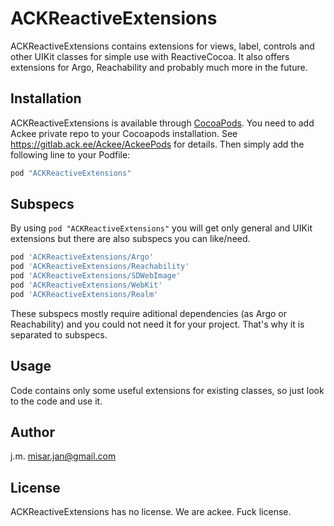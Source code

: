 # ACKReactiveExtensions

ACKReactiveExtensions contains extensions for views, label, controls and other UIKit classes for simple use with ReactiveCocoa. It also offers extensions for Argo, Reachability and probably much more in the future.

## Installation

ACKReactiveExtensions is available through [CocoaPods](http://cocoapods.org). You need to add Ackee private repo to your Cocoapods installation. See https://gitlab.ack.ee/Ackee/AckeePods for details. Then simply add the following line to your Podfile:

```ruby
pod "ACKReactiveExtensions"
```

## Subspecs
By using `pod "ACKReactiveExtensions"` you will get only general and UIKit extensions but there are also subspecs you can like/need.

```ruby
pod 'ACKReactiveExtensions/Argo'
pod 'ACKReactiveExtensions/Reachability'
pod 'ACKReactiveExtensions/SDWebImage'
pod 'ACKReactiveExtensions/WebKit'
pod 'ACKReactiveExtensions/Realm'
```
These subspecs mostly require aditional dependencies (as Argo or Reachability) and you could not need it for your project. That's why it is separated to subspecs.

## Usage
Code contains only some useful extensions for existing classes, so just look to the code and use it.

## Author

j.m. misar.jan@gmail.com

## License

ACKReactiveExtensions has no license. We are ackee. Fuck license.